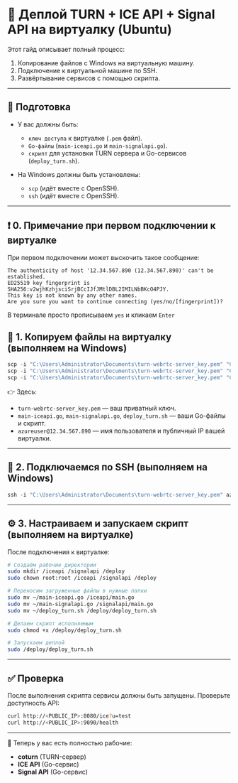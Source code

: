 # 🚀 Деплой TURN + ICE API + Signal API на виртуалку (Ubuntu)

Этот гайд описывает полный процесс:

1. Копирование файлов с Windows на виртуальную машину.
2. Подключение к виртуальной машине по SSH.
3. Развёртывание сервисов с помощью скрипта.

---

## 📂 Подготовка

* У вас должны быть:

    * `ключ доступа` к виртуалке (`.pem` файл).
    * `Go-файлы` (`main-iceapi.go` и `main-signalapi.go`).
    * `скрипт` для установки TURN сервера и Go-сервисов (`deploy_turn.sh`).

* На Windows должны быть установлены:

    * `scp` (идёт вместе с OpenSSH).
    * `ssh` (идёт вместе с OpenSSH).

---

## ❗ 0. Примечание при первом подключении к виртуалке

При первом подключении может выскочить такое сообщение:

```
The authenticity of host '12.34.567.890 (12.34.567.890)' can't be established.
ED25519 key fingerprint is SHA256:v2wjhKzhjsciSrjBCcIJfJMtlDBL2IMILNbBKcO4PJY.
This key is not known by any other names.
Are you sure you want to continue connecting (yes/no/[fingerprint])?
```

В терминале просто прописываем `yes` и кликаем `Enter`

## 🔽 1. Копируем файлы на виртуалку (выполняем на **Windows**)

```powershell
scp -i "C:\Users\Administrator\Documents\turn-webrtc-server_key.pem" "C:\Users\Administrator\Documents\main-iceapi.go" azureuser@12.34.567.890:~/main-iceapi.go
scp -i "C:\Users\Administrator\Documents\turn-webrtc-server_key.pem" "C:\Users\Administrator\Documents\main-signalapi.go" azureuser@12.34.567.890:~/main-signalapi.go
scp -i "C:\Users\Administrator\Documents\turn-webrtc-server_key.pem" "C:\Users\Administrator\Documents\deploy_turn.sh" azureuser@12.34.567.890:~/deploy_turn.sh
```

👉 Здесь:

* `turn-webrtc-server_key.pem` — ваш приватный ключ.
* `main-iceapi.go`, `main-signalapi.go`, `deploy_turn.sh` — ваши Go-файлы и скрипт.
* `azureuser@12.34.567.890` — имя пользователя и публичный IP вашей виртуалки.

---

## 🔑 2. Подключаемся по SSH (выполняем на **Windows**)

```powershell
ssh -i "C:\Users\Administrator\Documents\turn-webrtc-server_key.pem" azureuser@12.34.567.890
```

---

## ⚙️ 3. Настраиваем и запускаем скрипт (выполняем на **виртуалке**)

После подключения к виртуалке:

```bash
# Создаём рабочие директории
sudo mkdir /iceapi /signalapi /deploy
sudo chown root:root /iceapi /signalapi /deploy

# Переносим загруженные файлы в нужные папки
sudo mv ~/main-iceapi.go /iceapi/main.go
sudo mv ~/main-signalapi.go /signalapi/main.go
sudo mv ~/deploy_turn.sh /deploy/deploy_turn.sh

# Делаем скрипт исполняемым
sudo chmod +x /deploy/deploy_turn.sh

# Запускаем деплой
sudo /deploy/deploy_turn.sh
```

---

## ✅ Проверка

После выполнения скрипта сервисы должны быть запущены.
Проверьте доступность API:

```bash
curl http://<PUBLIC_IP>:8080/ice?u=test
curl http://<PUBLIC_IP>:9090/health
```

---

📌 Теперь у вас есть полностью рабочие:

* **coturn** (TURN-сервер)
* **ICE API** (Go-сервис)
* **Signal API** (Go-сервис)
